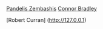 [Pandelis Zembashis](http://twitter.com/pandelisz)
[Connor Bradley](http://www.google.com)

[Robert Curran]  (http://127.0.0.1)
